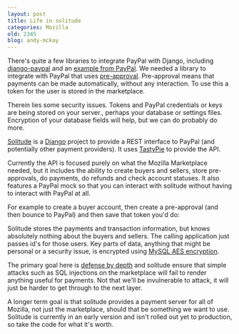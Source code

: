 ```yaml
---
layout: post
title: Life in solitude
categories: Mozilla
old: 2345
blog: andy-mckay
---
```

<p>There's quite a few libraries to integrate PayPal with Django, including <a href="https://github.com/johnboxall/django-paypal">django-paypal</a> and an <a href="https://www.x.com/devzone/articles/getting-started-paypal-django">example from PayPal</a>. We needed a library to integrate with PayPal that uses <a href="https://www.x.com/developers/paypal/documentation-tools/api/preapproval-api-operation">pre-approval</a>. Pre-approval means that payments can be made automatically, without any interaction. To use this a token for the user is stored in the marketplace.</p>
<p>Therein lies some security issues. Tokens and PayPal credentials or keys are being stored on your server., perhaps your database or settings files. Encryption of your database fields will help, but we can do probably do more.</p>
<p><a href="https://github.com/mozilla/solitude">Solitude</a> is a <a href="http://djangoproject.com/">Django</a> project to provide a REST interface to PayPal (and potentially other payment providers). It uses <a href="https://github.com/toastdriven/django-tastypie">TastyPie</a> to provide the API.</p>
<p>Currently the API is focused purely on what the Mozilla Marketplace needed, but it includes the ability to create buyers and sellers, store pre-approvals, do payments, do refunds and check account statuses. It also features a PayPal mock so that you can interact with solitude without having to interact with PayPal at all.</p>
<p>For example to create a buyer account, then create a pre-approval (and then bounce to PayPal) and then save that token you'd do:</p>
<script src="https://gist.github.com/3346503.js"> </script>
<p>Solitude stores the payments and transaction information, but knows absolutely nothing about the buyers and sellers. The calling application just passes id's for those users. Key parts of data, anything that might be personal or a security issue, is encrypted using <a href="http://dev.mysql.com/doc//refman/5.5/en/encryption-functions.html#function_aes-decrypt">MySQL AES encryption</a>.</p>
<p>The primary goal here is <a href="http://en.wikipedia.org/wiki/Defense_in_depth_%28computing%29">defense by depth</a> and solitude ensure that simple attacks such as SQL injections on the marketplace will fail to render anything useful for payments. Not that we'll be invulnerable to attack, it will just be harder to get through to the next layer.</p>
<p>A longer term goal is that solitude provides a payment server for all of Mozilla, not just the marketplace, should that be something we want to use. Solitude is currently in an early version and isn't rolled out yet to production, so take the code for what it's worth.</p>